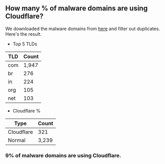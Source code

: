 ## How many % of malware domains are using Cloudflare?


We downloaded the malware domains from [here](https://urlhaus.abuse.ch) and filter out duplicates.
Here's the result.


[//]: # (start replacement)


- Top 5 TLDs

| TLD | Count |
| --- | --- |
| com | 1,947 |
| br | 276 |
| in | 224 |
| org | 105 |
| net | 103 |


- Cloudflare %

| Type | Count |
| --- | --- |
| Cloudflare | 321 |
| Normal | 3,239 |


### 9% of malware domains are using Cloudflare.